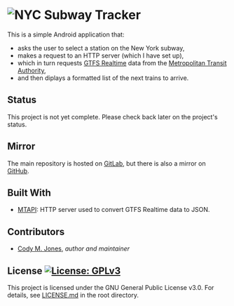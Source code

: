 # ![NYC](https://gitlab.com/cmjones/nyc-subway-tracker/tree/master/lib/src/main/res/drawable/icon.png) Subway Tracker

This is a simple Android application that:

* asks the user to select a station on the New York subway,
* makes a request to an HTTP server (which I have set up), 
* which in turn requests [GTFS Realtime](https://developers.google.com/transit/gtfs-realtime/) data from the [Metropolitan Transit Authority](https://new.mta.info/),
* and then diplays a formatted list of the next trains to arrive.

## Status

This project is not yet complete. Please check back later on the project's
status.

## Mirror

The main repository is hosted on [GitLab](https://gitlab.com/cmjones/nyc-subway-tracker), but there is also a mirror on [GitHub](https://github.com/jones-cody/nyc-subway-tracker/).

## Built With

* [MTAPI](https://github.com/jonthornton/MTAPI/): HTTP server used to convert GTFS Realtime data to JSON.

## Contributors

* [Cody M. Jones](https://gitlab.com/cmjones), *author and maintainer*

## License [![License: GPLv3](https://img.shields.io/badge/License-GPLv3-blue.svg)](https://www.gnu.org/licenses/gpl-3.0)

This project is licensed under the GNU General Public License v3.0. For details, see [LICENSE.md](https://gitlab.com/cmjones/nyc-subway-tracker/blob/master/LICENSE.md/) in the root directory.
